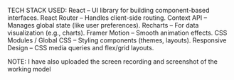 TECH STACK USED:
React – UI library for building component-based interfaces.
React Router – Handles client-side routing.
Context API – Manages global state (like user preferences).
Recharts – For data visualization (e.g., charts).
Framer Motion – Smooth animation effects.
CSS Modules / Global CSS – Styling components (themes, layouts).
Responsive Design – CSS media queries and flex/grid layouts.

NOTE:
I have also uploaded the screen recording and screenshot of the working model
